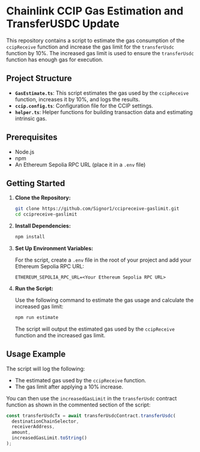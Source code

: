 # Chainlink CCIP Gas Estimation and TransferUSDC Update

This repository contains a script to estimate the gas consumption of the `ccipReceive` function and increase the gas limit for the `transferUsdc` function by 10%. The increased gas limit is used to ensure the `transferUsdc` function has enough gas for execution.

## Project Structure

- **`GasEstimate.ts`**: This script estimates the gas used by the `ccipReceive` function, increases it by 10%, and logs the results.
- **`ccip.config.ts`**: Configuration file for the CCIP settings.
- **`helper.ts`**: Helper functions for building transaction data and estimating intrinsic gas.

## Prerequisites

- Node.js
- npm
- An Ethereum Sepolia RPC URL (place it in a `.env` file)

## Getting Started

1. **Clone the Repository:**

   ```bash
   git clone https://github.com/Signor1/ccipreceive-gaslimit.git
   cd ccipreceive-gaslimit
   ```

2. **Install Dependencies:**

   ```bash
   npm install
   ```

3. **Set Up Environment Variables:**

   For the script, create a `.env` file in the root of your project and add your Ethereum Sepolia RPC URL:

   ```env
   ETHEREUM_SEPOLIA_RPC_URL=<Your Ethereum Sepolia RPC URL>
   ```

4. **Run the Script:**

   Use the following command to estimate the gas usage and calculate the increased gas limit:

   ```bash
   npm run estimate
   ```

   The script will output the estimated gas used by the `ccipReceive` function and the increased gas limit.

## Usage Example

The script will log the following:

- The estimated gas used by the `ccipReceive` function.
- The gas limit after applying a 10% increase.

You can then use the `increasedGasLimit` in the `transferUsdc` contract function as shown in the commented section of the script:

```typescript
const transferUsdcTx = await transferUsdcContract.transferUsdc(
  destinationChainSelector,
  receiverAddress,
  amount,
  increasedGasLimit.toString()
);
```
